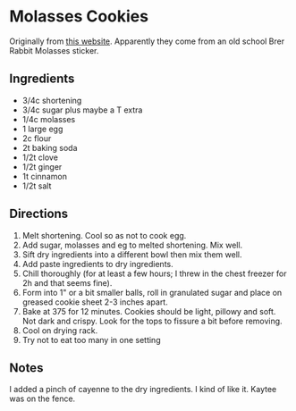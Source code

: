 # Molasses Cookies

Originally from [this website](https://www.food.com/recipe/memos-molasses-cookies-470290). Apparently they come from an old school Brer Rabbit Molasses sticker.

## Ingredients
- 3/4c shortening
- 3/4c sugar plus maybe a T extra
- 1/4c molasses
- 1 large egg
- 2c flour
- 2t baking soda
- 1/2t clove
- 1/2t ginger
- 1t cinnamon
- 1/2t salt

## Directions
1. Melt shortening. Cool so as not to cook egg.
2. Add sugar, molasses and eg to melted shortening. Mix well.
3. Sift dry ingredients into a different bowl then mix them well.
4. Add paste ingredients to dry ingredients.
5. Chill thoroughly (for at least a few hours; I threw in the chest freezer for 2h and that seems fine).
6. Form into 1" or a bit smaller balls, roll in granulated sugar and place on greased cookie sheet 2-3 inches apart.
7. Bake at 375 for 12 minutes. Cookies should be light, pillowy and soft. Not dark and crispy. Look for the tops to fissure a bit before removing.
8. Cool on drying rack.
9. Try not to eat too many in one setting

## Notes
I added a pinch of cayenne to the dry ingredients. I kind of like it. Kaytee was on the fence.
